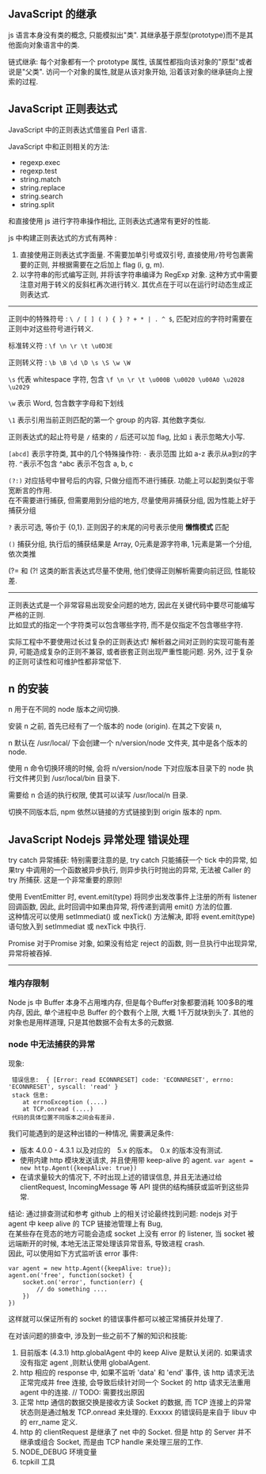 

## JavaScript 的继承

js 语言本身没有类的概念, 只能模拟出"类". 其继承基于原型(prototype)而不是其他面向对象语言中的类.

链式继承: 每个对象都有一个 prototype 属性, 该属性都指向该对象的"原型"或者说是"父类". 访问一个对象的属性,就是从该对象开始, 沿着该对象的继承链向上搜索的过程.

## JavaScript 正则表达式 

JavaScript 中的正则表达式借鉴自 Perl 语言.

JavaScript 中和正则相关的方法:

* regexp.exec
* regexp.test
* string.match
* string.replace
* string.search
* string.split

和直接使用 js 进行字符串操作相比, 正则表达式通常有更好的性能.

js 中构建正则表达式的方式有两种 : 

1. 直接使用正则表达式字面量. 不需要加单引号或双引号, 直接使用`/`符号包裹需要的正则, 并根据需要在之后加上 flag (i, g, m).
2. 以字符串的形式编写正则, 并将该字符串编译为 RegExp 对象. 这种方式中需要注意对用于转义的反斜杠再次进行转义. 其优点在于可以在运行时动态生成正则表达式.

-----------------------------

正则中的特殊符号 : `\ / [ ] ( ) { } ? + * | . ^ $`, 匹配对应的字符时需要在正则中对这些符号进行转义. 

标准转义符 : `\f \n \r \t \u0D3E` 

正则转义符 : `\b \B \d \D \s \S \w \W`

`\s` 代表 whitespace 字符, 包含 `\f \n \r \t \u000B \u0020 \u00A0 \u2028 \u2029`

`\w` 表示 Word, 包含数字字母和下划线

`\1` 表示引用当前正则匹配的第一个 group 的内容. 其他数字类似.


正则表达式的起止符号是 `/`  结束的 `/` 后还可以加 flag, 比如 `i` 表示忽略大小写.

`[abcd]` 表示字符类, 其中的几个特殊操作符:  `-` 表示范围 比如 a-z 表示从a到z的字符.  `^`表示不包含 ^abc 表示不包含 a, b, c

`(?:)`  对应括号中冒号后的内容, 只做分组而不进行捕获. 功能上可以起到类似于零宽断言的作用.       
在不需要进行捕获, 但需要用到分组的地方, 尽量使用非捕获分组, 因为性能上好于捕获分组

`?`  表示可选, 等价于 {0,1}.  正则因子的末尾的问号表示使用 **懒惰模式** 匹配

`()` 捕获分组, 执行后的捕获结果是 Array, 0元素是源字符串, 1元素是第一个分组, 依次类推

(?= 和 (?! 这类的断言表达式尽量不使用, 他们使得正则解析需要向前迂回, 性能较差.

--------------------------

正则表达式是一个非常容易出现安全问题的地方, 因此在关键代码中要尽可能编写严格的正则.   
比如显式的指定一个字符类可以包含哪些字符, 而不是仅指定不包含哪些字符.

实际工程中不要使用过长过复杂的正则表达式! 解析器之间对正则的实现可能有差异, 可能造成复杂的正则不兼容, 或者嵌套正则出现严重性能问题. 另外, 过于复杂的正则可读性和可维护性都非常低下.






## n 的安装

n 用于在不同的 node 版本之间切换. 

安装 n 之前, 首先已经有了一个版本的 node (origin). 在其之下安装 n, 

n 默认在 /usr/local/ 下会创建一个 n/version/node 文件夹, 其中是各个版本的 node.

使用 n 命令切换环境的时候, 会将 n/version/node 下对应版本目录下的 node 执行文件拷贝到 /usr/local/bin 目录下. 

需要给 n 合适的执行权限, 使其可以读写  /usr/local/n 目录. 

切换不同版本后, npm 依然以链接的方式链接到到 origin 版本的 npm. 


## JavaScript Nodejs  异常处理  错误处理


try catch 异常捕获:  特别需要注意的是,  try catch 只能捕获一个 tick 中的异常, 如果try 中调用的一个函数被异步执行, 则异步执行时抛出的异常, 无法被 Caller 的 try 所捕获. 这是一个非常重要的原则! 

使用 EventEmitter 时, event.emit(type) 将同步出发改事件上注册的所有 listener 回调函数, 因此, 此时回调中如果由异常, 将传递到调用 emit() 方法的位置.     
这种情况可以使用 setImmediat() 或 nexTick() 方法解决, 即将 event.emit(type) 语句放入到 setImmediat 或 nexTick 中执行. 

Promise 对于Promise 对象, 如果没有给定 reject 的函数, 则一旦执行中出现异常, 异常将被吞掉. 


----------------------

### 堆内存限制
Node js 中 Buffer 本身不占用堆内存, 但是每个Buffer对象都要消耗 100多B的堆内存, 因此, 单个进程中总 Buffer 的个数有个上限, 大概 1千万就块到头了.   其他的对象也是用样道理, 只是其他数据不会有太多的元数据.



### node 中无法捕获的异常

现象: 

```
 错误信息:  { [Error: read ECONNRESET] code: 'ECONNRESET', errno: 'ECONNRESET', syscall: 'read' }
 stack 信息: 
    at errnoException (....)
    at TCP.onread (....)
 代码的具体位置不同版本之间会有差异.
```

我们可能遇到的是这种出错的一种情况, 需要满足条件:
* 版本 4.0.0 - 4.3.1 以及对应的　5.x 的版本。　0.x 的版本没有测试.
* 使用内建 http 模块发送请求, 并且使用带 keep-alive 的 agent. `var agent = new http.Agent({keepAlive: true})`
* 在请求量较大的情况下, 不时出现上述的错误信息, 并且无法通过给 clientRequest, IncomingMessage 等 API 提供的结构捕获或监听到这些异常.

结论: 通过排查测试和参考 github 上的相关讨论最终找到问题: nodejs 对于 agent 中 keep alive 的 TCP 链接池管理上有 Bug,     
 在某些存在竞态的地方可能会造成 socket 上没有 error 的 listener, 当 socket 被远端断开的时候, 本地无法正常处理该异常音系, 导致进程 crash.    
 因此, 可以使用如下方式监听该 error 事件: 
```
var agent = new http.Agent({keepAlive: true});
agent.on('free', function(socket) {
    socket.on('error', function(err) {
        // do something .... 
    })
})
```
这样就可以保证所有的 socket 的错误事件都可以被正常捕获并处理了.


在对该问题的排查中, 涉及到一些之前不了解的知识和技能: 

1. 目前版本 (4.3.1) http.globalAgent 中的 keep Alive 是默认关闭的. 如果请求没有指定 agent ,则默认使用 globalAgent.
2. http 相应的 response 中, 如果不监听 'data' 和 'end' 事件, 该 http 请求无法正常完成并 free 连接, 会导致后续针对同一个 Socket 
    的 http 请求无法重用 agent 中的连接.  // TODO: 需要找出原因
3. 正常 http 通信的数据交换是接收方读 Socket 的数据, 而 TCP 连接上的异常状态则是通过触发 TCP.onread 来处理的. Exxxxx 的错误码是来自于
    libuv 中的 err_name 定义.
4. http 的 clientRequest 是继承了 net 中的 Socket. 但是 http 的 Server 并不继承或组合 Socket, 而是由 TCP handle 来处理三层的工作.
5. NODE_DEBUG 环境变量
6. tcpkill 工具